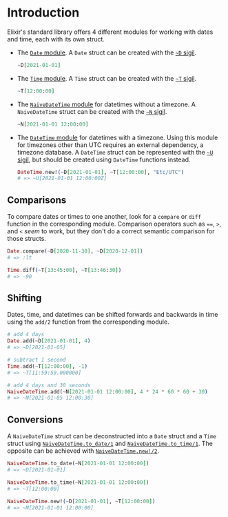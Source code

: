 # Introduction

Elixir's standard library offers 4 different modules for working with dates and time, each with its own struct.

- The [`Date` module][date]. A `Date` struct can be created with the [`~D` sigil][sigil-d].
    ```elixir
    ~D[2021-01-01]
    ```

- The [`Time` module][time]. A `Time` struct can be created with the [`~T` sigil][sigil-t].
    ```elixir
    ~T[12:00:00]
    ```

- The [`NaiveDateTime` module][naivedatetime] for datetimes without a timezone. A `NaiveDateTime` struct can be created with the [`~N` sigil][sigil-n].
    ```elixir
    ~N[2021-01-01 12:00:00]
    ```

- The [`DateTime` module][datetime] for datetimes with a timezone. Using this module for timezones other than UTC requires an external dependency, a timezone database. A `DateTime` struct can be represented with the [`~U` sigil][sigil-u], but should be created using `DateTime` functions instead.
    ```elixir
    DateTime.new!(~D[2021-01-01], ~T[12:00:00], "Etc/UTC")
    # => ~U[2021-01-01 12:00:00Z]
    ```

## Comparisons

To compare dates or times to one another, look for a `compare` or `diff` function in the corresponding module. Comparison operators such as `==`, `>`, and `<` _seem_ to work, but they don't do a correct semantic comparison for those structs.

```elixir
Date.compare(~D[2020-11-30], ~D[2020-12-01])
# => :lt

Time.diff(~T[13:45:00], ~T[13:46:30])
# => -90
```

## Shifting

Dates, time, and datetimes can be shifted forwards and backwards in time using the `add/2` function from the corresponding module.

```elixir
# add 4 days
Date.add(~D[2021-01-01], 4)
# => ~D[2021-01-05]

# subtract 1 second
Time.add(~T[12:00:00], -1)
# => ~T[11:59:59.000000]

# add 4 days and 30 seconds
NaiveDateTime.add(~N[2021-01-01 12:00:00], 4 * 24 * 60 * 60 + 30)
# => ~N[2021-01-05 12:00:30]
```

## Conversions

A `NaiveDateTime` struct can be deconstructed into a `Date` struct and a `Time` struct using [`NaiveDateTime.to_date/1`][naivedatetime-to-date] and [`NaiveDateTime.to_time/1`][naivedatetime-to-time]. The opposite can be achieved with [`NaiveDateTime.new!/2`][naivedatetime-new].

```elixir
NaiveDateTime.to_date(~N[2021-01-01 12:00:00])
# => ~D[2021-01-01]

NaiveDateTime.to_time(~N[2021-01-01 12:00:00])
# => ~T[12:00:00]

NaiveDateTime.new!(~D[2021-01-01], ~T[12:00:00])
# => ~N[2021-01-01 12:00:00]
```

[naivedatetime]: https://hexdocs.pm/elixir/NaiveDateTime.html
[datetime]: https://hexdocs.pm/elixir/DateTime.html
[time]: https://hexdocs.pm/elixir/Time.html
[date]: https://hexdocs.pm/elixir/Date.html
[sigil-t]: https://hexdocs.pm/elixir/Kernel.html#sigil_T/2
[sigil-d]: https://hexdocs.pm/elixir/Kernel.html#sigil_D/2
[sigil-u]: https://hexdocs.pm/elixir/Kernel.html#sigil_U/2
[sigil-n]: https://hexdocs.pm/elixir/Kernel.html#sigil_N/2
[naivedatetime-to-date]: https://hexdocs.pm/elixir/NaiveDateTime.html#to_date/1
[naivedatetime-to-time]: https://hexdocs.pm/elixir/NaiveDateTime.html#to_time/1
[naivedatetime-new]: https://hexdocs.pm/elixir/NaiveDateTime.html#new/2
[erl-calendar]: https://erlang.org/doc/man/calendar.html

